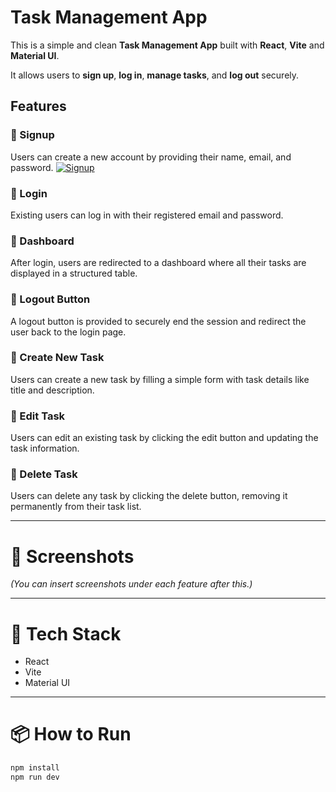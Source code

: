 # Task Management App

This is a simple and clean **Task Management App** built with **React**, **Vite** and **Material UI**.

It allows users to **sign up**, **log in**, **manage tasks**, and **log out** securely.

## Features

### 🔹 Signup

Users can create a new account by providing their name, email, and password.
[![Signup](https://media-hosting.imagekit.io/fa6e5460385346ba/Screenshot%25202025-04-27%2520181154.png?Expires=1840367216&Key-Pair-Id=K2ZIVPTIP2VGHC&Signature=Is68~TJuyGLC3nCTrd1UmGtPb9kY1NY7Zh-AHUNXEN05B2AmacrZQTz2d1KzcWsQozhrSVTHsxqQYPtpRHpDeA~-m-oR-JicGOED8LtfB5AdZ8anExegNuNJOxYPiuHD~KUTKAkFMYUMVI0uKEcZlNzZsh8SjY3DS1oGMcckj6GuVcNHwNaltarXKVjRqFRDHZ9d9hXqXZJtD289M8BLVnPkIMI31UbOMGB2XDf-WNM6SMsxDKaEVDLofgm3kS6ddIofCHG-H7U2L~29l6DLRTKhaQRLX4I0qDZJStnkrC6z9Un9YLVwGYSyNOZ15Mx~Ynk-dAU6c86mIGZAkD1KQA__%22%7D)](https://media-hosting.imagekit.io/fa6e5460385346ba/Screenshot%25202025-04-27%2520181154.png?Expires=1840367216&Key-Pair-Id=K2ZIVPTIP2VGHC&Signature=Is68~TJuyGLC3nCTrd1UmGtPb9kY1NY7Zh-AHUNXEN05B2AmacrZQTz2d1KzcWsQozhrSVTHsxqQYPtpRHpDeA~-m-oR-JicGOED8LtfB5AdZ8anExegNuNJOxYPiuHD~KUTKAkFMYUMVI0uKEcZlNzZsh8SjY3DS1oGMcckj6GuVcNHwNaltarXKVjRqFRDHZ9d9hXqXZJtD289M8BLVnPkIMI31UbOMGB2XDf-WNM6SMsxDKaEVDLofgm3kS6ddIofCHG-H7U2L~29l6DLRTKhaQRLX4I0qDZJStnkrC6z9Un9YLVwGYSyNOZ15Mx~Ynk-dAU6c86mIGZAkD1KQA__%22%7D)


  
### 🔹 Login

Existing users can log in with their registered email and password.

  
### 🔹 Dashboard

After login, users are redirected to a dashboard where all their tasks are displayed in a structured table.

  
### 🔹 Logout Button

A logout button is provided to securely end the session and redirect the user back to the login page.

  
### 🔹 Create New Task

Users can create a new task by filling a simple form with task details like title and description.

  
### 🔹 Edit Task

Users can edit an existing task by clicking the edit button and updating the task information.

  
### 🔹 Delete Task

Users can delete any task by clicking the delete button, removing it permanently from their task list.

---

# 📸 Screenshots

*(You can insert screenshots under each feature after this.)*

---

# 🚀 Tech Stack

- React
- Vite
- Material UI

---

# 📦 How to Run

```bash
npm install
npm run dev

